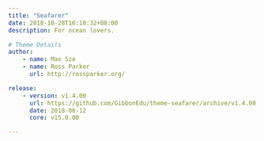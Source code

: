 ```yaml
---
title: "Seafarer"
date: 2018-10-28T16:10:32+08:00
description: For ocean lovers.

# Theme Details
author: 
    - name: Max Sze
    - name: Ross Parker
      url: http://rossparker.org/

release: 
    - version: v1.4.00
      url: https://github.com/GibbonEdu/theme-seafarer/archive/v1.4.00.zip
      date: 2018-06-12
      core: v15.0.00

---
```


